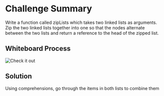 # Challenge Summary

Write a function called zipLists which takes two linked lists as arguments. Zip the two linked lists together into one so that the nodes alternate between the two lists and return a reference to the head of the zipped list.

## Whiteboard Process

![Check it out](/ll_zip/CG08.png)

## Solution

Using comprehensions, go through the items in both lists to combine them
